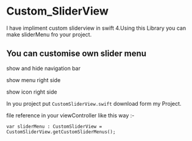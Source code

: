 # Custom_SliderView

I have impliment custom sliderview in swift 4.Using this Library you can make sliderMenu fro your project.

## You can customise own slider menu

   show and hide navigation bar 
   
   show menu right side 
   
   show icon right side
   
In you project put ```CustomSliderView.swift``` download form my Project.


file reference in your viewController like this way :- 
```
var sliderMenu : CustomSliderView = CustomSliderView.getCustomSliderMenus();

```
